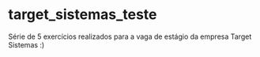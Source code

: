 # target_sistemas_teste
Série de 5 exercícios realizados para a vaga de estágio da empresa Target Sistemas :)
